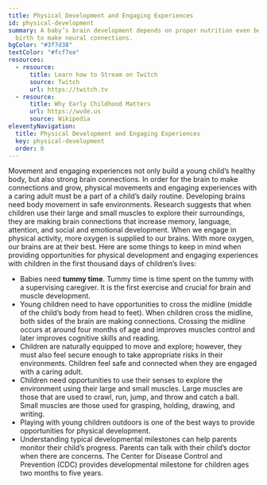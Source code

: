 ```yaml
---
title: Physical Development and Engaging Experiences
id: physical-development
summary: A baby’s brain development depends on proper nutrition even before
  birth to make neural connections.
bgColor: "#3f7d38"
textColor: "#fcf7ee"
resources:
  - resource:
      title: Learn how to Stream on Twitch
      source: Twitch
      url: https://twitch.tv
  - resource:
      title: Why Early Childhood Matters
      url: https://wvde.us
      source: Wikipedia
eleventyNavigation:
  title: Physical Development and Engaging Experiences
  key: physical-development
  order: 0
---
```

Movement and engaging experiences not only build a young child’s healthy body, but also strong brain connections. In order for the brain to make connections and grow, physical movements and engaging experiences with a caring adult must be a part of a child’s daily routine.  Developing brains need body movement in safe environments. Research suggests that when children use their large and small muscles to explore their surroundings, they are making brain connections that increase memory, language, attention, and social and emotional development.  When we engage in physical activity, more oxygen is supplied to our brains.  With more oxygen, our brains are at their best.  Here are some things to keep in mind when providing opportunities for physical development and engaging experiences with children in the first thousand days of children’s lives:

* Babies need **tummy time**.  Tummy time is time spent on the tummy with a supervising caregiver.  It is the first exercise and crucial for brain and muscle development.
* Young children need to have opportunities to cross the midline (middle of the child’s body from head to feet).  When children cross the midline, both sides of the brain are making connections.  Crossing the midline occurs at around four months of age and improves muscles control and later improves cognitive skills and reading.  
* Children are naturally equipped to move and explore; however, they must also feel secure enough to take appropriate risks in their environments.  Children feel safe and connected when they are engaged with a caring adult. 
* Children need opportunities to use their senses to explore the environment using their large and small muscles. Large muscles are those that are used to crawl, run, jump, and throw and catch a ball.  Small muscles are those used for grasping, holding, drawing, and writing.  
* Playing with young children outdoors is one of the best ways to provide opportunities for physical development.  
* Understanding typical developmental milestones can help parents monitor their child’s progress.  Parents can talk with their child’s doctor when there are concerns.  The Center for Disease Control and Prevention (CDC) provides developmental milestone for children ages two months to five years.